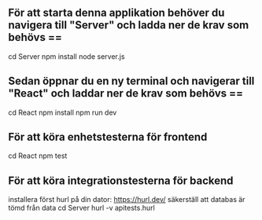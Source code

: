 ## För att starta denna applikation behöver du navigera till "Server" och ladda ner de krav som behövs ==

cd Server
npm install
node server.js

## Sedan öppnar du en ny terminal och navigerar till "React" och laddar ner de krav som behövs ==

cd React
npm install
npm run dev

## För att köra enhetstesterna för frontend

cd React
npm test

## För att köra integrationstesterna för backend

installera först hurl på din dator: https://hurl.dev/
säkerställ att databas är tömd från data
cd Server
hurl -v apitests.hurl
